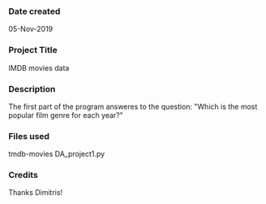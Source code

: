 ### Date created
05-Nov-2019 

### Project Title
IMDB movies data

### Description
The first part of the program answeres to the question: "Which is the most popular film genre for each year?"

### Files used
tmdb-movies
DA_project1.py

### Credits
Thanks Dimitris!
